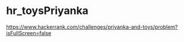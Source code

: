 # hr_toysPriyanka
https://www.hackerrank.com/challenges/priyanka-and-toys/problem?isFullScreen=false

